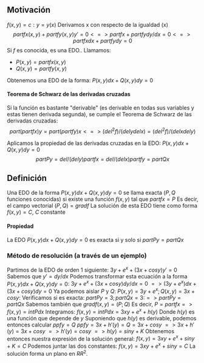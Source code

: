 ## Motivación
$f(x,y)=c:y=y(x)$
Derivamos x con respecto de la igualdad (x)
$$partfx(x,y)+partfy(x,y)y'=0
<=> partfx+partfydy/dx = 0
<=> partfxdx+partfydy=0$$
Si $f$ es conocida, es una EDO..
Llamamos:
- $P(x,y)=partfx(x,y)$
- $Q(x,y)=partfy(x,y)$

Obtenemos una EDO de la forma: $P(x,y)dx+Q(x,y)dy=0$

#### Teorema de Schwarz de las derivadas cruzadas
Si la función es bastante "derivable" (es derivable en todas sus variables y estas tienen derivada segunda), se cumple el Teorema de Schwarz de las derivadas cruzadas:
$$ part(partfx)y = part(partfy)x <=> (del^2f)/(delydelx)=(del^2f)/(delxdely)$$

Aplicamos la propiedad de las derivadas cruzadas en la EDO: $P(x,y)dx+Q(x,y)dy=0$
$$ partPy=del/(dely)partfx=del/(delx)partfy=partQx$$
## Definición
Una EDO de la forma $P(x,y)dx+Q(x,y)dy=0$ se llama exacta ($P, Q$ funciones conocidas) si existe una función $f(x,y)$ tal que $partfx=P$ Es decir, el campo vectorial $(P,Q) = gradf$ 
La solución de esta EDO tiene como forma $f(x,y)=C,$ $C$ constante

#### Propiedad
La EDO $P(x,y)dx+Q(x,y)dy=0$ es exacta si y solo si $partPy=partQx$ 

### Método de resolución (a través de un ejemplo)
Partimos de la EDO de orden 1 siguiente:
$3y+e^x+(3x+cosy)y'=0$
Sabemos que $y'=dy/dx$
Podemos transformar esta ecuación a la forma $P(x,y)dx+Q(x,y)dy=0$:
$3y+e^x+(3x+cosy)dy/dx=0$
$=>(3y+e^x)dx+(3x+cosy)dy=0$
Ya podemos aislar $P$ y $Q$:
${P(x,y)=3y+e^x;Q(x,y)=3x+cosy:}$
Verificamos si es exacta:
${partPy=3;partQx=3:}=>partPy=partQx$
Sabemos también que $gradf(x,y)=(P;Q)$
Es decir, $P=partfx=>f(x,y)=intPdx$
Integramos:
$f(x,y)=intPdx=3xy+e^x+h(y)$ Donde $h(y)$ es una función que depende de $y$
Suponiendo que $h(y)$ es derivable, podemos entonces calcular $ppfy=Q$
$ppfy=3x+h'(y)=Q=3x+cosy$
$=> 3x+h'(y)=3x+cosy$
$=>h'(y)=cosy$
$=>h(y)=siny+K$
Obtenemos entonces nuestra expresión de la solución general:
$f(x,y)=3xy+e^x+siny+K=C$
Podemos juntar las dos constantes:
$f(x,y)=3xy+e^x+siny=C$
La solución forma un plano en $RR^2$.